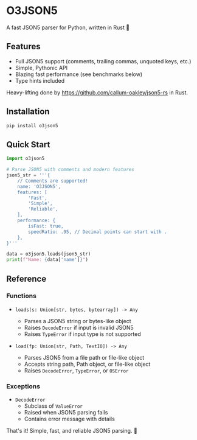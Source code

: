 # O3JSON5

A fast JSON5 parser for Python, written in Rust 🦀

## Features

- Full JSON5 support (comments, trailing commas, unquoted keys, etc.)
- Simple, Pythonic API
- Blazing fast performance (see benchmarks below)
- Type hints included

Heavy-lifting done by https://github.com/callum-oakley/json5-rs in Rust.

## Installation

```bash
pip install o3json5
```

## Quick Start

```python
import o3json5

# Parse JSON5 with comments and modern features
json5_str = '''{ 
    // Comments are supported!
    name: 'O3JSON5',
    features: [
        'Fast',
        'Simple',
        'Reliable',
    ],
    performance: {
        isFast: true,
        speedRatio: .95, // Decimal points can start with .
    },
}'''

data = o3json5.loads(json5_str)
print(f"Name: {data['name']}")
```

## Reference

### Functions

- `loads(s: Union[str, bytes, bytearray]) -> Any`
  - Parses a JSON5 string or bytes-like object
  - Raises `DecodeError` if input is invalid JSON5
  - Raises `TypeError` if input type is not supported

- `load(fp: Union[str, Path, TextIO]) -> Any`
  - Parses JSON5 from a file path or file-like object
  - Accepts string path, Path object, or file-like object
  - Raises `DecodeError`, `TypeError`, or `OSError`

### Exceptions

- `DecodeError`
  - Subclass of `ValueError`
  - Raised when JSON5 parsing fails
  - Contains error message with details

That's it! Simple, fast, and reliable JSON5 parsing. 🚀

